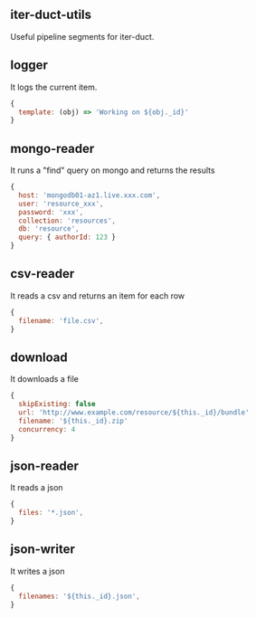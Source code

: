 iter-duct-utils
---------------
Useful pipeline segments for iter-duct.

logger
------
It logs the current item.
```js
{
  template: (obj) => 'Working on ${obj._id}'
}
```

mongo-reader
------------
It runs a "find" query on mongo and returns the results
```js
{
  host: 'mongodb01-az1.live.xxx.com',
  user: 'resource_xxx',
  password: 'xxx',
  collection: 'resources',
  db: 'resource',
  query: { authorId: 123 }
}
```

csv-reader
----------
It reads a csv and returns an item for each row
```js
{
  filename: 'file.csv',
}
```

download
--------
It downloads a file
```js
{
  skipExisting: false
  url: 'http://www.example.com/resource/${this._id}/bundle'
  filename: '${this._id}.zip'
  concurrency: 4
}
```

json-reader
-----------
It reads a json
```js
{
  files: '*.json',
}
```

json-writer
-----------
It writes a json
```js
{
  filenames: '${this._id}.json',
}
```
